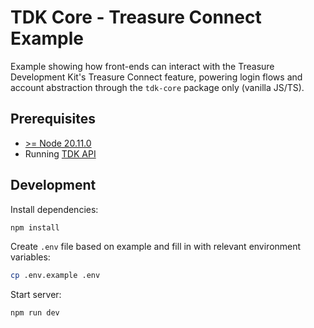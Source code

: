 # TDK Core - Treasure Connect Example

Example showing how front-ends can interact with the Treasure Development Kit's Treasure Connect feature, powering login flows and account abstraction through the `tdk-core` package only (vanilla JS/TS).

## Prerequisites

- [>= Node 20.11.0](https://nodejs.org/en)
- Running [TDK API](../../apps/api)

## Development

Install dependencies:

```bash
npm install
```

Create `.env` file based on example and fill in with relevant environment variables:

```bash
cp .env.example .env
```

Start server:

```bash
npm run dev
```
